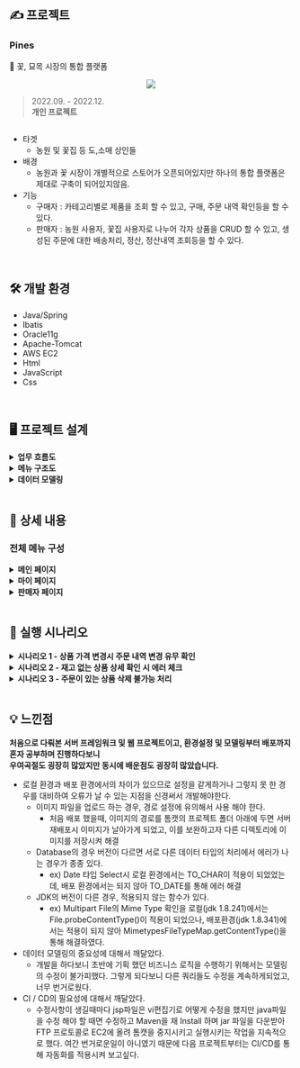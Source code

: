 



## ✍️ 프로젝트
### Pines
🌷 꽃, 묘목 시장의 통합 플랫폼
<p align="center">
  <img src="https://user-images.githubusercontent.com/89395238/207784716-cb001c29-eab5-4b89-b31f-e04b7dcc45af.JPG">
</p>


> 2022.09. - 2022.12.    
> **개인 프로젝트**

<div style="display: flex;">
  <img src="" alt=""/>
  <img src="" alt=""/>
</div>

- 타겟
    - 농원 및 꽃집 등 도,소매 상인들
- 배경
    - 농원과 꽃 시장이 개별적으로 스토어가 오픈되어있지만 하나의 통합 플랫폼은 제대로 구축이 되어있지않음.
- 기능
    - 구매자 : 카테고리별로 제품을 조회 할 수 있고, 구매, 주문 내역 확인등을 할 수 있다.  
    - 판매자 : 농원 사용자, 꽃집 사용자로 나누어 각자 상품을 CRUD 할 수 있고, 생성된 주문에 대한 배송처리, 정산, 정산내역 조회등을 
할 수 있다.  

<br/>

## 🛠 개발 환경

- Java/Spring
- Ibatis
- Oracle11g
- Apache-Tomcat
- AWS EC2
- Html
- JavaScript
- Css
<br/>

## 🖥 프로젝트 설계

<details>
    <summary><b>업무 흐름도</b></summary>
      <p align="center">
        <img src="https://user-images.githubusercontent.com/89395238/207784716-cb001c29-eab5-4b89-b31f-e04b7dcc45af.JPG">
      </p>
  </details> 
<details>
    <summary><b>메뉴 구조도</b></summary>
      <p align="center">
        <img src="https://user-images.githubusercontent.com/89395238/207784716-cb001c29-eab5-4b89-b31f-e04b7dcc45af.JPG">
      </p>
  </details> 
<details>
    <summary><b>데이터 모델링</b></summary>
      <p align="center">
        <img src="https://user-images.githubusercontent.com/89395238/207784716-cb001c29-eab5-4b89-b31f-e04b7dcc45af.JPG">
      </p>
  </details> 
<br/>

## 📖 상세 내용
  ### 전체 메뉴 구성
  <details>
    <summary><b>메인 페이지</b></summary>
  
  
  ## 메인 페이지
  
      <p align="center">
        <img src="https://user-images.githubusercontent.com/89395238/207820991-630d9d96-84f3-46e7-bd43-3bfa209a17bf.JPG">
      </p>

      
  - **상품 검색** : 상품명, 판매처 별로 상품을 검색 할 수 있습니다.

      <p align="center">
        <img src="https://user-images.githubusercontent.com/89395238/207820983-2c50c15f-53ea-42cb-9301-011e70150e44.JPG">
      </p>
  
  - **로그인** : 로그인을 할 수 있습니다. RSA 암호화 방식을 적용하였습니다.

      <p align="center">
        <img src="https://user-images.githubusercontent.com/89395238/207821037-f84d7780-5f2f-47ce-aaf6-c46e325a5df6.JPG">
      </p>
      
  - **회원가입** : 회원가입을 할 수 있습니다. ID중복 체크를 해야 가입이 가능하고, 우편번호에는 Daum(Kakao) PostCode API를 사용하였고, RSA 암호화 방식을 적용하였습니다.
  
      <p align="center">
        <img src="https://user-images.githubusercontent.com/89395238/207820971-fc310a17-04b0-4417-abe1-6130d1b4e8e6.JPG">
      </p>
      
      <p align="center">
        <img src="https://user-images.githubusercontent.com/89395238/207820978-21a304fc-36fa-4c96-98b5-f14ece3f508f.JPG">
      </p>
  
  - **ID / PW찾기** : 개인정보를 이용하여 ID를 찾을 수 있고, PW는 재설정 할 수 있습니다. RSA 암호화 방식을 적용하였습니다.

</details> 

  <details>
    <summary><b>마이 페이지</b></summary>
    
  ## 마이 페이지
     
      <p align="center">
        <img src="https://user-images.githubusercontent.com/89395238/207821008-ca80b858-ca93-4295-8706-0cca88aba3b5.JPG">
      </p>
  
  
  - **주문 조회** : 사용자의 주문 내역을 조회합니다. 주문번호와 상품 이름을 통해 검색 할 수 있고,기간을 선택하여 조회 할 수 있습니다. (Ajax 적용)
  
      <p align="center">
        <img src="https://user-images.githubusercontent.com/89395238/207820988-3a868229-c27e-431c-8e28-b7d977b6ffbb.JPG">
      </p>
      
      <p align="center">
        <img src="https://user-images.githubusercontent.com/89395238/207820984-1cf90271-5591-4232-ac59-ec7e53f0d1f7.JPG">
      </p>
      
  - **개인정보관리** : 비밀번호를 한번 더 확인하고(RSA 적용) , ID를 제외한 사용자의 개인정보를                                  변경 할 수 있으며 회원 탈퇴도 가능합니다.  
  
      <p align="center">
        <img src="https://user-images.githubusercontent.com/89395238/207821035-c1552eea-6eda-48f7-a6f6-140089ff5680.JPG">
      </p>
      
  - **결제수단관리** : 포인트 충전을 할 수 있는 화면을 구현하였습니다.
  </details> 
  
  <details>
    <summary><b>판매자 페이지</b></summary>
  
  ## 판매자 페이지
  
      <p align="center">
        <img src="https://user-images.githubusercontent.com/89395238/207821022-e230460a-8de8-43f7-af77-01faeb1df128.JPG">
      </p>
      
      <p align="center">
        <img src="https://user-images.githubusercontent.com/89395238/207821018-7d7d4356-7f4d-4f20-add0-badcb58b50ce.JPG">
      </p>
      
      <p align="center">
        <img src="https://user-images.githubusercontent.com/89395238/207821016-1d6522e4-b71b-4c0b-b631-8dbd634e4fad.JPG">
      </p>
  
  
  
  - **상품** : 등록된 상품 리스트들을 출력합니다. 진열 상태(판매중, 품절)와 상품명, 상품 코드를                    통해 검색조건을 추가하여 조회 할 수 있습니다.(Ajax 적용) 또한 상품의 수정, 등록 또한 할 수 있습니다.
  
      <p align="center">
        <img src="https://user-images.githubusercontent.com/89395238/207821011-42a833dc-717c-474a-889d-391b5bc2ae9e.JPG">
      </p>
      
      <p align="center">
        <img src="https://user-images.githubusercontent.com/89395238/207821005-da76408b-1013-4ac0-90da-cb3e25357a64.JPG">
      </p>
      
      <p align="center">
        <img src="https://user-images.githubusercontent.com/89395238/207820997-7e7b3d99-7ca7-436e-bdf0-b1e21c75868b.JPG">
      </p>
      
  
  - **주문 / 정산** : 판매한 내역들의 리스트를 검색어, 기간을 통해 조회하고(Ajax 적용), 주문의 상세 내역을 확인 할 수 있습니다. 또한 어제까지의 매출을 등록된 본인 계좌에 정산 할 수 있고, 정산 내역을 확인 할 수 있습니다.  
  
      <p align="center">
        <img src="https://user-images.githubusercontent.com/89395238/207821023-294a05ef-6cfe-47bc-81fd-8579b25d1d16.JPG">
      </p>
  
      <p align="center">
        <img src="https://user-images.githubusercontent.com/89395238/207821030-f3f5b469-b0a4-47ed-995f-1736681abd6a.JPG">
      </p>
      
      <p align="center">
        <img src="https://user-images.githubusercontent.com/89395238/207821027-7eb3fac4-b409-4fb7-bc60-1ab05e29989c.JPG">
      </p>
  
  - **판매자 설정** : 세션을 통해 로그인 여부를 판단하고, 사용자 아이드를 확인하여 판매자 여부를 판단 한 뒤, 판매자라면 판매처 해지를 할 수 있고, 판매자가 아니라면 판매자 등록을 할 수 있습니다. 또한 판매처 정보 수정을 통해 판매처 정보를 수정 할 수 있습니다. (RSA적용)
  </details> 

<br/>

## 🧭 실행 시나리오
<details>
   <summary><b>시나리오 1 - 상품 가격 변경시 주문 내역 변경 유무 확인</b></summary>
  - A 사용자 상품 등록 > B 사용자 상품 주문 > B 사용자 주문 내역 확인 > A 사용자 상품 가격 변경 > B 사용자 상품 추가 구매 > B 사용자 주문내역 확인

  - A 사용자 상품 등록
      <p align="center">
        <img src="https://user-images.githubusercontent.com/89395238/207810852-197a50dc-224c-4b93-b0fe-32bb969b61ee.JPG">
      </p>
  
  - B 사용자 상품 주문
      <p align="center">
        <img src="https://user-images.githubusercontent.com/89395238/207810854-2b2e87dd-6158-40fe-bcf3-6c169e5081e6.JPG">
      </p>
  
  - B 사용자 주문 내역 확인
      <p align="center">
        <img src="https://user-images.githubusercontent.com/89395238/207810860-71d42995-e74c-462a-b614-18294c91d29c.JPG">
      </p>
  
  - A 사용자 상품 가격 수정
      <p align="center">
        <img src="https://user-images.githubusercontent.com/89395238/207810849-8fe16d16-0b2f-4fee-b0e6-28c182f5c489.JPG">
      </p>
  
  - B 사용자 상품 추가 구매
      <p align="center">
        <img src="https://user-images.githubusercontent.com/89395238/207810855-1329900d-d7c5-4e03-90ae-6d544f8f0095.JPG">
      </p>
  
  - B 사용자 주문내역 확인
      <p align="left">
        <img src="https://user-images.githubusercontent.com/89395238/207810858-d4cf95df-2eca-4667-8af9-1060d670ed84.JPG">
      </p>
      <p align="right">
        <img src="https://user-images.githubusercontent.com/89395238/207810861-055331dc-7eff-4de6-a0f6-91fa4996238f.JPG">
      </p>
  
</details>


<details>
   <summary><b>시나리오 2 - 재고 없는 상품 상세 확인 시 에러 체크</b></summary>
  - 기등록된 A 사용자 상품 선택(재고 3개) > B 사용자 상품 주문(3개) > B 사용자의 주문내역 중 상품 상세보기

  - 기등록된 A 사용자 상품 조회(재고 3개)
    - 재고 개수 초과 주문 시
      
      <p align="center">
        <img src="https://user-images.githubusercontent.com/89395238/207815382-c3d41c2b-1366-400c-9f38-ea35d45b767e.JPG">
      </p>
    
    - 체크된 옵션보다 적게 주문 시
        <p align="center">
          <img src="https://user-images.githubusercontent.com/89395238/207815378-d4a2e868-d40c-4b40-aeb6-066e89fd7370.JPG">
        </p>

  - B 사용자 상품 주문(3개)
  
      <p align="center">
        <img src="https://user-images.githubusercontent.com/89395238/207815388-0509335e-94f4-4f0f-9345-6cbe3bfcc5cc.JPG">
      </p>
  
  - B 사용자의 주문내역 중 상품 상세보기
  
      <p align="center">
        <img src="https://user-images.githubusercontent.com/89395238/207815384-044b0405-4ca1-439b-b069-d19d00e068f4.JPG">
      </p>

</details>


<details>
   <summary><b>시나리오 3 - 주문이 있는 상품 삭제 불가능 처리</b></summary>
  - A 사용자 상품 등록 > B 사용자 상품 주문 > B 사용자 주문 내역 확인 > A 사용자 상품 삭제 시도
  
  - A 사용자 상품 등록
      <p align="center">
        <img src="https://user-images.githubusercontent.com/89395238/207810852-197a50dc-224c-4b93-b0fe-32bb969b61ee.JPG">
      </p>
  
  - B 사용자 상품 주문
      <p align="center">
        <img src="https://user-images.githubusercontent.com/89395238/207810854-2b2e87dd-6158-40fe-bcf3-6c169e5081e6.JPG">
      </p>
  
  - B 사용자 주문 내역 확인
      <p align="center">
        <img src="https://user-images.githubusercontent.com/89395238/207810860-71d42995-e74c-462a-b614-18294c91d29c.JPG">
      </p>
  
  - A 사용자 상품 삭제 시도시
      <p align="center">
        <img src="https://user-images.githubusercontent.com/89395238/207817031-1adedba5-03fb-4a72-a431-f05d11044cea.JPG">
      </p>
  
  - A 사용자 상품 삭제 시도 이후 url 자동 변경
      <p align="center">
        <img src="https://user-images.githubusercontent.com/89395238/207817728-2d04fb9a-a967-446a-8865-ffc6c5ac058c.JPG">
      </p>
  
</details>

<br/>


## 💡 느낀점
  **처음으로 다뤄본 서버 프레임워크 및 웹 프로젝트이고, 환경설정 및 모델링부터 배포까지 혼자 공부하며 진행하다보니** \
  **우여곡절도 굉장히 많았지만 동시에 배운점도 굉장히 많았습니다.**

- 로컬 환경과 배포 환경에서의 차이가 있으므로 설정을 같게하거나 그렇지 못 한 경우를 대비하여 오류가 날 수 있는 지점을 신경써서 개발해야한다.
    - 이미지 파일을 업로드 하는 경우, 경로 설정에 유의해서 사용 해야 한다.
        - 처음 배포 했을때, 이미지의 경로를 톰캣의 프로젝트 폴더 아래에 두면 서버 재배포시 이미지가 날아가게 되었고, 이를 보완하고자 다른 디렉토리에 이미지를 저장시켜 해결
    - Database의 경우 버전이 다르면 서로 다른 데이터 타입의 처리에서 에러가 나는 경우가 종종 있다.
        - ex) Date 타입 Select시 로컬 환경에서는 TO_CHAR이 적용이 되었었는데, 배포 환경에서는 되지 않아 TO_DATE를 통해 에러 해결
    - JDK의 버전이 다른 경우, 적용되지 않는 함수가 있다.
        - ex) Multipart File의 Mime Type 확인을 로컬(jdk 1.8.241)에서는 File.probeContentType()이 적용이 되었으나, 배포환경(jdk 1.8.341)에서는 적용이 되지 않아 MimetypesFileTypeMap.getContentType()을 통해 해결하였다.
- 데이터 모델링의 중요성에 대해서 깨달았다.
    - 개발을 하다보니 초반에 기획 했던 비즈니스 로직을 수행하기 위해서는 모델링의 수정이 불가피했다. 그렇게 되다보니 다른 쿼리들도 수정을 계속하게되었고, 너무 번거로웠다.
- CI / CD의 필요성에 대해서 깨달았다.
    - 수정사항이 생길때마다 jsp파일은 vi편집기로 어떻게 수정을 했지만 java파일을 수정 해야 할 때면 수정하고 Maven을 재 Install 하며 jar 파일을 다운받아 FTP 프로토콜로 EC2에 올려 톰캣을 중지시키고 실행시키는 작업을 지속적으로 했다. 여간 번거로운일이 아니였기 때문에 다음 프로젝트부터는 CI/CD를 통해 자동화를 적용시켜 보고싶다.

<br/>
<br/>
